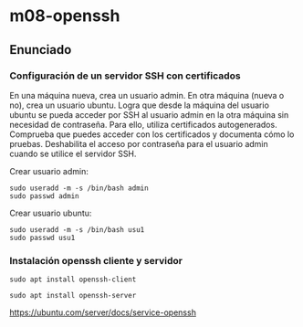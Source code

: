 # m08-openssh
## Enunciado
### Configuración de un servidor SSH con certificados
En una máquina nueva, crea un usuario admin. En otra máquina (nueva o no), crea un usuario ubuntu. Logra que desde la máquina del usuario ubuntu se pueda acceder por SSH al usuario admin en la otra máquina sin necesidad de contraseña. Para ello, utiliza certificados autogenerados.
Comprueba que puedes acceder  con los certificados y documenta cómo lo pruebas.
Deshabilita el acceso por contraseña para el usuario admin cuando se utilice el servidor SSH.

Crear usuario admin:
<pre><code>sudo useradd -m -s /bin/bash admin
sudo passwd admin</code></pre>
Crear usuario ubuntu:
<pre><code>sudo useradd -m -s /bin/bash usu1
sudo passwd usu1</code></pre>

### Instalación openssh cliente y servidor

<pre><code>sudo apt install openssh-client</code></pre>
<pre><code>sudo apt install openssh-server</code></pre>






















https://ubuntu.com/server/docs/service-openssh
